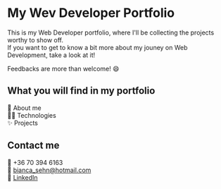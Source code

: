 # My Wev Developer Portfolio

This is my Web Developer portfolio, where I'll be collecting the projects worthy to show off. <br/>
If you want to get to know a bit more about my jouney on Web Development, take a look at it!

Feedbacks are more than welcome! :smile:

## What you will find in my portfolio

:woman: About me <br/>
:woman_technologist: Technologies <br/>
:sparkles: Projects <br/>

## Contact me
:iphone: +36 70 394 6163 <br/>
:e-mail: bianca_sehn@hotmail.com <br/>
:link: <a target="_blank" href="https://www.linkedin.com/in/bianca-sehn-95b72b140/">LinkedIn</a>
